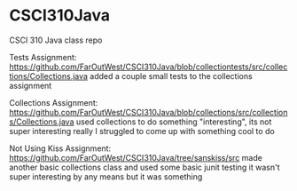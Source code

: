 # CSCI310Java
CSCI 310 Java class repo

Tests Assignment: https://github.com/FarOutWest/CSCI310Java/blob/collectiontests/src/collections/Collections.java
  added a couple small tests to the collections assignment

Collections Assignment: https://github.com/FarOutWest/CSCI310Java/blob/collections/src/collections/Collections.java
  used collections to do something "interesting", its not super interesting really I struggled to come up with something cool to do
  
Not Using Kiss Assignment: https://github.com/FarOutWest/CSCI310Java/tree/sanskiss/src
  made another basic collections class and used some basic junit testing it wasn't super interesting by any means but it was something
